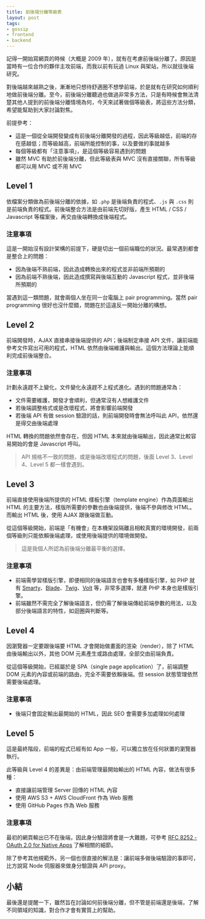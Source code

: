 ```yaml
---
title: 前後端分離等級表
layout: post
tags:
- gossip
- frontend
- backend
---
```


記得一開始寫網頁的時候（大概是 2009 年），就有在考慮前後端分離了。原因是當時有一位合作的夥伴主攻前端，而我以前有玩過 Linux 與架站，所以就往後端研究。

對後端越來越熟之後，漸漸地只想待舒適圈不想學前端，於是就有在研究如何順利地做前後端分離。至今，前後端分離聽過也做過非常多方法，只是有時候會無法清楚其他人提到的前後端分離情境為何，今天來試著做個等級表，將這些方法分類，希望能幫助到大家討論對焦。

前提參考：

* 這是一個從全端開發變成有前後端分離開發的過程，因此等級越低，前端的存在感越低；而等級越高，前端所能控制的事，以及要做的事就越多
* 每個等級都有「注意事項」，是這個等級容易遇到的問題
* 雖然 MVC 有助於前後端分離，但此等級表與 MVC 沒有直接關聯，所有等級都可以用 MVC 或不用 MVC

## Level 1

依檔案分類做為前後端分離的依據，如 `.php` 是後端負責的程式、`.js` 與 `.css` 則是前端負責的程式。前後端整合方法是由前端先切好版，產生 HTML / CSS / Javascript 等檔案後，再交由後端轉換成後端程式。

### 注意事項

這是一開始沒有設計架構的前提下，硬是切出一個前端職位的狀況。最常遇到都會是整合上的問題：

* 因為後端不熟前端，因此造成轉換出來的程式並非前端所預期的
* 因為前端不熟後端，因此造成撰寫與後端互動的 Javascript 程式，並非後端所預期的

當遇到這一類問題，就會兩個人坐在同一台電腦上 pair programming。當然 pair programming 很好也沒什麼錯，問題在於這違反一開始分離的構想。

## Level 2

前端開發時，AJAX 直接串接後端提供的 API；後端制定串接 API 文件，讓前端能參考文件寫出可用的程式，HTML 依然由後端維護與輸出。這個方法理論上能順利完成前後端整合。

### 注意事項

計劃永遠趕不上變化，文件變化永遠趕不上程式進化。遇到的問題通常為：

* 文件需要維護，開發才會順利，但通常沒有人想維護文件
* 若後端調整格式或是改壞程式，將會影響前端開發
* 若後端 API 有做 session 驗證的話，則前端開發時會無法呼叫此 API，依然還是得交由後端處理

HTML 轉換的問題依然會存在，但因 HTML 本來就由後端輸出，因此通常比較容易開始的會是 Javascript 呼叫。

> API 規格不一致的問題，或是後端改壞程式的問題，後面 Level 3、Level 4、Level 5 都一樣會遇到。

## Level 3

前端直接使用後端所提供的 HTML 樣板引擎（template engine）作為頁面輸出 HTML 的主要方法，樣版所需要的參數也由後端提供，後端不參與修改 HTML。而輸出 HTML 後，使用 AJAX 跟後端做互動。

從這個等級開始，前端是「有機會」在本機架設隔離且相較真實的環境開發，前兩個等級則只能依賴後端處理，或使用後端提供的環境做開發。

> 這是我個人所認為前後端分離最平衡的選擇。

### 注意事項

* 前端需學習樣版引擎，即便相同的後端語言也會有多種樣版引擎，如 PHP 就有 [Smarty][]、[Blade][]、[Twig][]、[Volt][] 等，非常多選擇，就連 PHP 本身也是樣版引擎。
* 前端雖然不需完全了解後端語言，但仍需了解後端傳給前端參數的用法，以及部分後端語言的特性，如迴圈與判斷等。

[Smarty]: https://www.smarty.net/
[Blade]: https://laravel.com/docs/master/blade
[Twig]: https://twig.symfony.com/
[Volt]: https://docs.phalcon.io/3.4/en/volt

## Level 4

因瀏覽器一定要跟後端要 HTML 才會開始做畫面的渲染（render），除了 HTML 由後端輸出以外，其他 DOM 元素產生或路由處理，全部交由前端負責。

從這個等級開始，已經屬於是 SPA（single page application）了，前端調整 DOM 元素的內容或前端的路由，完全不需要依賴後端。但 session 狀態管理依然需要後端處理。

### 注意事項

* 後端只會固定輸出最開始的 HTML，因此 SEO 會需要多加處理如何處理

## Level 5

這是最終階段，前端的程式已經有如 App 一般，可以獨立放在任何狀置的瀏覽器執行。

此等級與 Level 4 的差異是：由前端管理最開始輸出的 HTML 內容，做法有很多種：

* 直接讓前端管理 Server 回傳的 HTML 內容
* 使用 AWS S3 + AWS CloudFront 作為 Web 服務
* 使用 GitHub Pages 作為 Web 服務

### 注意事項

最初的網頁輸出已不在後端，因此身分驗證將會是一大難題，可參考 [RFC 8252 - OAuth 2.0 for Native Apps](https://tools.ietf.org/html/rfc8252) 了解相關的細節。

除了參考其他規範外，另一個也很直接的解法是：讓前端多做後端驗證的事即可，比方說寫 Node 伺服器來做身分驗證與 API proxy。

## 小結

最後還是提醒一下，雖然旨在討論如何前後端分離，但不管是前端還是後端，了解不同領域的知識，對合作才會有實質上的幫助。
